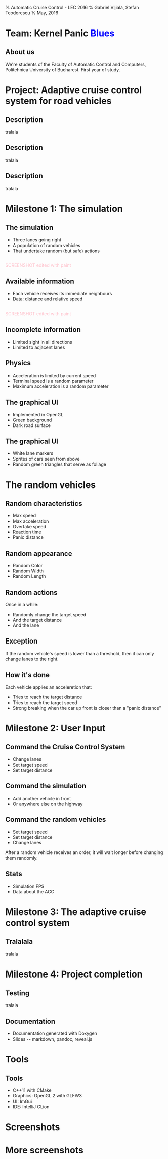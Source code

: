 % Automatic Cruise Control - LEC 2016
% Gabriel Vîjială, Ștefan Teodorescu
% May, 2016


# Team: Kernel Panic <span style="color: blue">Blues</span>

## About us

We're students of the Faculty of Automatic Control and Computers,
Politehnica University of Bucharest.
First year of study.

# Project: Adaptive cruise control system for road vehicles

## Description

tralala

## Description

tralala

## Description

tralala


# Milestone 1: The simulation

## The simulation

- Three lanes going right
- A population of random vehicles
- That undertake random (but safe) actions

## 
<div style="color: pink">
SCREENSHOT edited with paint
</div>

## Available information

- Each vehicle receives its immediate neighbours
- Data: distance and relative speed

## 
<div style="color: pink">
SCREENSHOT edited with paint
</div>

## Incomplete information

- Limited sight in all directions
- Limited to adjacent lanes

## Physics

- Acceleration is limited by current speed
- Terminal speed is a random parameter
- Maximum acceleration is a random parameter

## The graphical UI

- Implemented in OpenGL
- Green background
- Dark road surface

## The graphical UI

- White lane markers
- Sprites of cars seen from above
- Random green triangles that serve as foliage


# The random vehicles

## Random characteristics

- Max speed
- Max acceleration
- Overtake speed
- Reaction time
- Panic distance

## Random appearance

- Random Color
- Random Width
- Random Length

## Random actions

Once in a while:

- Randomly change the target speed
- And the target distance
- And the lane

## Exception

If the random vehicle's speed is lower than a threshold, then it can only change lanes to the right.

## How it's done

Each vehicle applies an acceleretion that:

- Tries to reach the target distance
- Tries to reach the target speed
- Strong breaking when the car up front is closer than a "panic distance"


# Milestone 2: User Input

## Command the Cruise Control System

- Change lanes
- Set target speed
- Set target distance

## Command the simulation

- Add another vehicle in front
- Or anywhere else on the highway

## Command the random vehicles

- Set target speed
- Set target distance
- Change lanes

After a random vehicle receives an order, it will wait longer before changing them randomly.

## Stats

- Simulation FPS
- Data about the ACC

# Milestone 3: The adaptive cruise control system

## Tralalala

tralala


# Milestone 4: Project completion

## Testing

tralala

## Documentation

- Documentation generated with Doxygen
- Slides -- markdown, pandoc, reveal.js


# Tools

## Tools

- C++11 with CMake
- Graphics: OpenGL 2 with GLFW3
- UI: ImGui
- IDE: IntelliJ CLion

# Screenshots

##

##

# More screenshots

##

##



